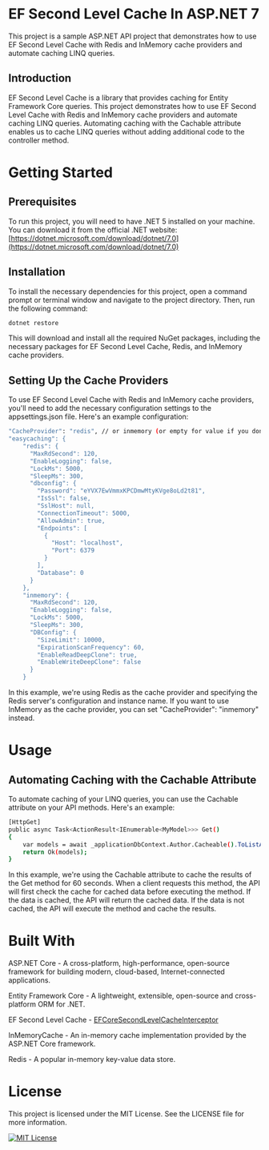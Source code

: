 # EF Second Level Cache In ASP.NET 7
This project is a sample ASP.NET API project that demonstrates how to use EF Second Level Cache with Redis and InMemory cache providers and automate caching LINQ queries.

## Introduction
EF Second Level Cache is a library that provides caching for Entity Framework Core queries. This project demonstrates how to use EF Second Level Cache with Redis and InMemory cache providers and automate caching LINQ queries. Automating caching with the Cachable attribute enables us to cache LINQ queries without adding additional code to the controller method.

# Getting Started
## Prerequisites
To run this project, you will need to have .NET 5 installed on your machine. You can download it from the official .NET website: [https://dotnet.microsoft.com/download/dotnet/7.0](https://dotnet.microsoft.com/download/dotnet/7.0)

## Installation
To install the necessary dependencies for this project, open a command prompt or terminal window and navigate to the project directory. Then, run the following command:

```bash
dotnet restore
```

This will download and install all the required NuGet packages, including the necessary packages for EF Second Level Cache, Redis, and InMemory cache providers.

## Setting Up the Cache Providers
To use EF Second Level Cache with Redis and InMemory cache providers, you'll need to add the necessary configuration settings to the appsettings.json file. Here's an example configuration:

```bash
"CacheProvider": "redis", // or inmemory (or empty for value if you don't want to using cache provider)
"easycaching": {
    "redis": {
      "MaxRdSecond": 120,
      "EnableLogging": false,
      "LockMs": 5000,
      "SleepMs": 300,
      "dbconfig": {
        "Password": "eYVX7EwVmmxKPCDmwMtyKVge8oLd2t81",
        "IsSsl": false,
        "SslHost": null,
        "ConnectionTimeout": 5000,
        "AllowAdmin": true,
        "Endpoints": [
          {
            "Host": "localhost",
            "Port": 6379
          }
        ],
        "Database": 0
      }
    },
    "inmemory": {
      "MaxRdSecond": 120,
      "EnableLogging": false,
      "LockMs": 5000,
      "SleepMs": 300,
      "DBConfig": {
        "SizeLimit": 10000,
        "ExpirationScanFrequency": 60,
        "EnableReadDeepClone": true,
        "EnableWriteDeepClone": false
      }
    }
```

In this example, we're using Redis as the cache provider and specifying the Redis server's configuration and instance name. If you want to use InMemory as the cache provider, you can set "CacheProvider": "inmemory" instead.

# Usage
## Automating Caching with the Cachable Attribute
To automate caching of your LINQ queries, you can use the Cachable attribute on your API methods. Here's an example:

```bash
[HttpGet]
public async Task<ActionResult<IEnumerable<MyModel>>> Get()
{
    var models = await _applicationDbContext.Author.Cacheable().ToListAsync();
    return Ok(models);
}
```

In this example, we're using the Cachable attribute to cache the results of the Get method for 60 seconds. When a client requests this method, the API will first check the cache for cached data before executing the method. If the data is cached, the API will return the cached data. If the data is not cached, the API will execute the method and cache the results.

# Built With
ASP.NET Core - A cross-platform, high-performance, open-source framework for building modern, cloud-based, Internet-connected applications.

Entity Framework Core - A lightweight, extensible, open-source and cross-platform ORM for .NET.

EF Second Level Cache - [EFCoreSecondLevelCacheInterceptor](https://github.com/VahidN/EFCoreSecondLevelCacheInterceptor)

InMemoryCache - An in-memory cache implementation provided by the ASP.NET Core framework.

Redis - A popular in-memory key-value data store.


# License
This project is licensed under the MIT License. See the LICENSE file for more information.

[![MIT License](https://img.shields.io/badge/License-MIT-green.svg)](https://choosealicense.com/licenses/mit/)
